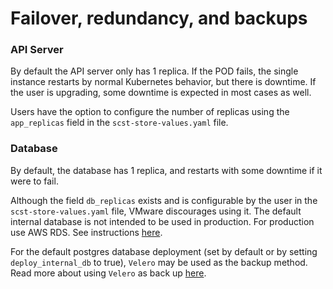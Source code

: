 # Failover, redundancy, and backups

###  <a id="API-Server"></a>API Server

By default the API server only has 1 replica.
If the POD fails, the single instance restarts by normal Kubernetes behavior, but there is downtime.
If the user is upgrading, some downtime is expected in most cases as well.

Users have the option to configure the number of replicas using the `app_replicas` field in the `scst-store-values.yaml` file.

###  <a id="database"></a>Database

By default, the database  has 1 replica, and  restarts with some downtime if it were to fail.

Although the field `db_replicas` exists and is configurable by the user in the `scst-store-values.yaml` file, VMware discourages using it. The default internal database is not intended to be used in production.
For production use AWS RDS. See instructions [here](use_aws_rds.md).

For the default postgres database deployment (set by default or by setting `deploy_internal_db` to true), `Velero` may be used as the backup method.
Read more about using `Velero` as back up [here](backups.md).
